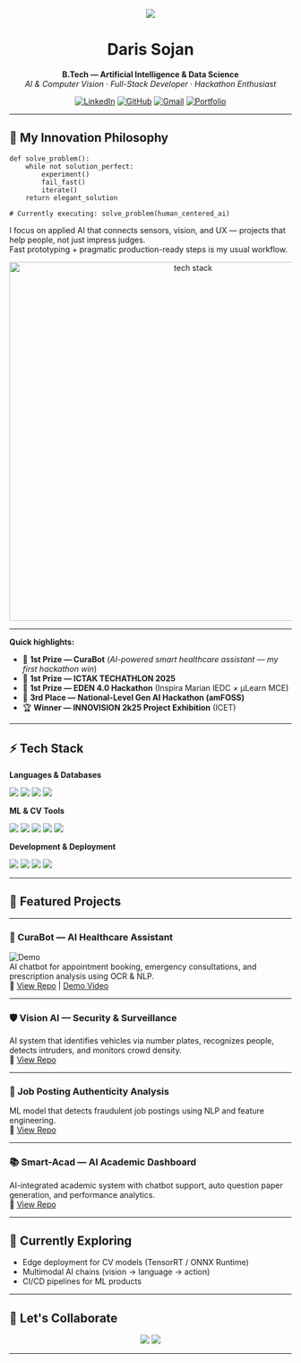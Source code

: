 <!-- Typing Intro -->
<p align="center">
  <img src="https://readme-typing-svg.herokuapp.com?size=25&center=true&vCenter=true&width=800&lines=Hi%2C+I'm+Daris+Sojan;B.Tech+in+AI+%26+Data+Science;Hackathon+Winner+%7C+AI+Developer;Computer+Vision+%26+Full-Stack+Specialist;Always+Building+Something+New">
</p>

<!-- Name & Title -->
<h1 align="center">Daris Sojan</h1>
<p align="center">
  <strong>B.Tech — Artificial Intelligence & Data Science</strong><br>
  <em>AI & Computer Vision · Full-Stack Developer · Hackathon Enthusiast</em>
</p>

<!-- Social Badges -->
<p align="center">
  <a href="https://www.linkedin.com/in/daris-sojan-45b493272/"><img src="https://img.shields.io/badge/LinkedIn-0A66C2?style=for-the-badge&logo=linkedin&logoColor=white" alt="LinkedIn"></a>
  <a href="https://github.com/daris-sojan"><img src="https://img.shields.io/badge/GitHub-181717?style=for-the-badge&logo=github&logoColor=white" alt="GitHub"></a>
  <a href="mailto:darissojan@gmail.com"><img src="https://img.shields.io/badge/Gmail-EA4335?style=for-the-badge&logo=gmail&logoColor=white" alt="Gmail"></a>
  <a href="https://daris-sojan.github.io/daris-sojan/" ><img src="https://img.shields.io/badge/Portfolio-black?style=for-the-badge&logo=google-chrome&logoColor=white" alt="Portfolio"></a>
</p>

---

## 🔭 My Innovation Philosophy

<pre><code>def solve_problem():
    while not solution_perfect:
        experiment()
        fail_fast()
        iterate()
    return elegant_solution

# Currently executing: solve_problem(human_centered_ai)
</code></pre>

I focus on applied AI that connects sensors, vision, and UX — projects that help people, not just impress judges.  
Fast prototyping + pragmatic production-ready steps is my usual workflow.

<p align="center">
  <img src="https://raw.githubusercontent.com/daris-sojan/daris-sojan/main/tech-stack.gif" width="640" alt="tech stack" />
</p>

---

**Quick highlights:**
- 🥇 **1st Prize — CuraBot** (*AI-powered smart healthcare assistant — my first hackathon win*)
- 🥇 **1st Prize — ICTAK TECHATHLON 2025**
- 🥇 **1st Prize — EDEN 4.0 Hackathon** (Inspira Marian IEDC × µLearn MCE)
- 🥉 **3rd Place — National-Level Gen AI Hackathon (amFOSS)**
- 🏆 **Winner — INNOVISION 2k25 Project Exhibition** (ICET)

---

## ⚡ Tech Stack
**Languages & Databases**  
<p>
  <img src="https://img.shields.io/badge/Python-3776AB?logo=python&logoColor=white"/>
  <img src="https://img.shields.io/badge/JavaScript-F7DF1E?logo=javascript&logoColor=black"/>
  <img src="https://img.shields.io/badge/C++-00599C?logo=c%2B%2B&logoColor=white"/>
  <img src="https://img.shields.io/badge/SQL-003B57?logo=mysql&logoColor=white"/>
</p>

**ML & CV Tools**  
<p>
  <img src="https://img.shields.io/badge/TensorFlow-FF6F00?logo=tensorflow&logoColor=white"/>
  <img src="https://img.shields.io/badge/PyTorch-EE4C2C?logo=pytorch&logoColor=white"/>
  <img src="https://img.shields.io/badge/YOLO-darkgreen?logo=opencv&logoColor=white"/>
  <img src="https://img.shields.io/badge/EasyOCR-000000?logo=readthedocs&logoColor=white"/>
  <img src="https://img.shields.io/badge/DeepFace-FF4088?style=flat&logo=face-recognition&logoColor=white"/>
</p>

**Development & Deployment**  
<p>
  <img src="https://img.shields.io/badge/React-61DAFB?logo=react&logoColor=black"/>
  <img src="https://img.shields.io/badge/Node.js-339933?logo=node.js&logoColor=white"/>
  <img src="https://img.shields.io/badge/FastAPI-009688?logo=fastapi&logoColor=white"/>
  <img src="https://img.shields.io/badge/Flask-000000?logo=flask&logoColor=white"/>
</p>

---

## 🚀 Featured Projects

---

### 🏥 CuraBot — AI Healthcare Assistant  
![Demo](https://raw.githubusercontent.com/daris-sojan/Cura-bot/main/demo.gif)  
AI chatbot for appointment booking, emergency consultations, and prescription analysis using OCR & NLP.  
🔗 [View Repo](https://github.com/daris-sojan/Cura-bot) | [Demo Video](https://devpost.com/software/curabot-your-ai-powered-smart-healthcare-assistant)

---

### 🛡️ Vision AI — Security & Surveillance  
AI system that identifies vehicles via number plates, recognizes people, detects intruders, and monitors crowd density.  
🔗 [View Repo](https://github.com/daris-sojan/Vision-AI)

---

### 📄 Job Posting Authenticity Analysis  
ML model that detects fraudulent job postings using NLP and feature engineering.  
🔗 [View Repo](https://github.com/daris-sojan/Job-authenticity-analysis)

---

### 📚 Smart-Acad — AI Academic Dashboard  
AI-integrated academic system with chatbot support, auto question paper generation, and performance analytics.  
🔗 [View Repo](https://github.com/daris-sojan/Smart-Acad)

---

## 🌱 Currently Exploring
- Edge deployment for CV models (TensorRT / ONNX Runtime)
- Multimodal AI chains (vision → language → action)
- CI/CD pipelines for ML products

---

## 🤝 Let's Collaborate
<p align="center">
  <a href="https://www.linkedin.com/in/daris-sojan-45b493272/"><img src="https://img.shields.io/badge/Let's%20Talk-LinkedIn-0A66C2?style=for-the-badge&logo=linkedin&logoColor=white"></a>
  <a href="mailto:darissojan@gmail.com"><img src="https://img.shields.io/badge/Email-me-EA4335?style=for-the-badge&logo=gmail&logoColor=white"></a>
</p>

---
